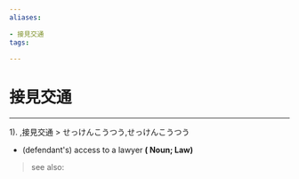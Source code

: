 ```yaml
---
aliases:
    
- 接見交通
tags:
    
---
```


# 接見交通
---
1).
,接見交通 > せっけんこうつう,せっけんこうつう

- (defendant's) access to a lawyer
**( Noun; Law)**
> see also: 
            
